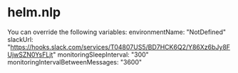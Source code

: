 # helm.nlp

You can override the following variables:
environmentName: "NotDefined"
slackUrl: "https://hooks.slack.com/services/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"
monitoringSleepInterval: "300"
monitoringIntervalBetweenMessages: "3600"
